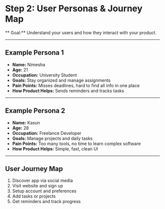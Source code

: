 #  Step 2: User Personas & Journey Map

** Goal:** Understand your users and how they interact with your product.

---

## Example Persona 1

- **Name:** Nimesha
- **Age:** 21
- **Occupation:** University Student  
- **Goals:** Stay organized and manage assignments  
- **Pain Points:** Misses deadlines, hard to find all info in one place  
- **How Product Helps:** Sends reminders and tracks tasks

---

## Example Persona 2

- **Name:** Kasun
- **Age:** 28
- **Occupation:** Freelance Developer  
- **Goals:** Manage projects and daily tasks  
- **Pain Points:** Too many tools, no time to learn complex software  
- **How Product Helps:** Simple, fast, clean UI

---

## User Journey Map

1. Discover app via social media
2. Visit website and sign up
3. Setup account and preferences
4. Add tasks or projects
5. Get reminders and track progress
